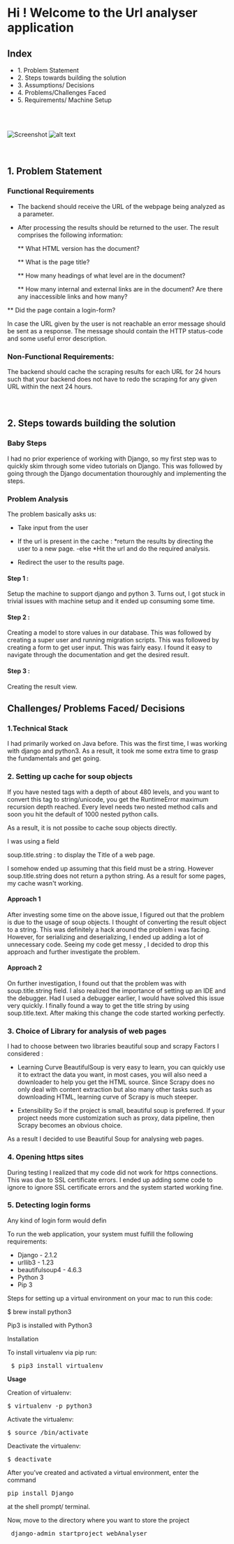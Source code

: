 # Hi ! Welcome to the Url analyser application 

##  Index 

  <ul>
  
  <li>1. Problem Statement</li>
  
  <li>2. Steps towards building the solution</li>
  
  <li>3. Assumptions/ Decisions</li>
  
  <li>4. Problems/Challenges Faced</li>
  
  <li>5. Requirements/ Machine Setup</li>
  
  </ul>
  
  <br>
  <br>
  
  
  
  
  
  
  

![Screenshot](Screen%20Shot%202018-10-11%20at%2012.46.25%20AM.png)
![alt text](https://github.com/loney7/demo/blob/master/Screen%20Shot%202018-10-11%20at%2012.51.57%20AM.png)
<br>
<br>
<br>
## 1. Problem Statement 
  
  
### Functional Requirements

* The backend should receive the URL of the webpage being analyzed as a parameter. 


* After processing the results should be returned to the user. The result comprises the following information:

  ** What HTML version has the document?

  ** What is the page title?

  ** How many headings of what level are in the document?

  ** How many internal and external links are in the document? Are there any inaccessible links and how many?

** Did the page contain a login-form?

In case the URL given by the user is not reachable an error message should be sent as a response. The message should contain the HTTP status-code and some useful error description.

### Non-Functional Requirements:


The backend should cache the scraping results for each URL for 24 hours such that your backend does not have to redo the scraping for any given URL within the next 24 hours.
<br>
<br>
<br>


## 2. Steps towards building the solution


### Baby Steps

I had no prior experience of working with Django, so my first step was 
to quickly skim through some video tutorials on Django. This was followed by
going through the Django documentation thouroughly and implementing the steps.


### Problem Analysis

The problem basically asks us:

- Take input from the user
- If the url is present in the cache :
      *return the results by directing the user to a new page.
-else 
      *Hit the url and do the required analysis.
      
-  Redirect the user to the results page.


#### Step 1 :

Setup the machine to support django and python 3. Turns out, I got stuck in trivial issues with machine setup and it ended up consuming some time.


#### Step 2 : 

Creating  a model to store values in our database. This was followed by creating a super user and running migration scripts. This was followed by creating a form to get user input. This was fairly easy. I found it easy to navigate through the documentation and get the desired result.


#### Step 3 :

Creating the result view.



## Challenges/ Problems Faced/ Decisions


### 1.Technical Stack
I had primarily worked on Java before. This was the first time, I was working with django and python3.
As a result, it took me some extra time to grasp the fundamentals and get going.

### 2. Setting up cache for soup objects

If you have nested tags with a depth of about 480 levels, and you want to convert this tag to string/unicode, you get the RuntimeError maximum recursion depth reached. Every level needs two nested method calls and soon you hit the default of 1000 nested python calls. 

As a result, it is not possibe to cache soup objects directly.

I was using a field

soup.title.string : to display the Title of a web page.

I somehow ended up assuming that this field must be a string. However soup.title.string does not return a python string. As a result for some pages, my cache wasn't working.

#### Approach 1
After investing some time on the above issue, I figured out that the problem is due to the usage of soup objects. I thought of converting the result object to a string. This was definitely a hack around the problem i was facing. However, for serializing and deserializing, I ended up adding a lot of unnecessary code. Seeing my code get messy , I decided to drop this approach and further investigate the problem.

#### Approach 2
On further investigation, I found out that the problem was with soup.title.string field. I also realized the importance of setting up an IDE and the debugger. Had I used a debugger earlier, I would have solved this issue very quickly. 
I finally found a way to get the title string by using soup.title.text. After making this change the code started working perfectly.

### 3. Choice of Library for analysis of web pages

I had to choose between two libraries beautiful soup and scrapy
Factors I considered :

* Learning Curve
BeautifulSoup is very easy to learn, you can quickly use it to extract the data you want, in most cases, you will also need a downloader to help you get the HTML source. Since Scrapy does no only deal with content extraction but also many other tasks such as downloading HTML, learning curve of Scrapy is much steeper.

* Extensibility
So if the project is small, beautiful soup is preferred. If your project needs more customization such as proxy, data pipeline, then Scrapy becomes an obvious choice.

As a result I decided to use Beautiful Soup for analysing web pages.

### 4. Opening https sites

During testing I realized that my code did not work for https connections. 
This was due to SSL certificate errors. I ended up adding some code to ignore to ignore SSL certificate errors and the system started working fine.

### 5. Detecting login forms

Any kind of login form would defin






 








To run the web application, your system must fulfill the following requirements:

* Django - 2.1.2
* urllib3 - 1.23
* beautifulsoup4 - 4.6.3
* Python 3
* Pip 3


Steps for setting up a virtual environment on your mac to run this code:

$ brew install python3


Pip3 is installed with Python3

Installation


To install virtualenv via pip run:

<pre> $ pip3 install virtualenv</pre>

<b>Usage</b>


Creation of virtualenv:

<pre>$ virtualenv -p python3 <desired-path></pre>
Activate the virtualenv:

<pre>$ source <desired-path>/bin/activate</pre>

Deactivate the virtualenv:

<pre>$ deactivate</pre>


After you’ve created and activated a virtual environment, enter the command 

<pre>pip install Django</pre>

at the shell prompt/ terminal.

Now, move to the directory where you want to store the project


<pre> django-admin startproject webAnalyser</pre>



